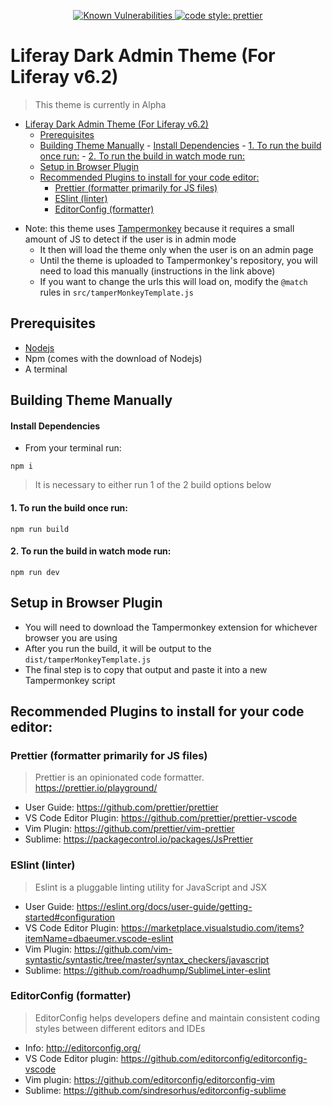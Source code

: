 <p align="center">
  <a href="https://snyk.io/test/github/protoevangelion/liferay-chrome-utils?targetFile=package.json">
    <img src="https://snyk.io/test/github/protoevangelion/liferay-chrome-utils/badge.svg?targetFile=package.json" alt="Known Vulnerabilities" data-canonical-src="https://snyk.io/test/github/protoevangelion/liferay-chrome-utils?targetFile=package.json" style="max-width:100%;">
  </a>
  <a href="#badge">
    <img alt="code style: prettier" src="https://img.shields.io/badge/code_style-prettier-ff69b4.svg?style=flat-square">
  </a>
</p>

# Liferay Dark Admin Theme (For Liferay v6.2)

> This theme is currently in Alpha

- [Liferay Dark Admin Theme (For Liferay v6.2)](#liferay-dark-admin-theme-for-liferay-v62)
	- [Prerequisites](#prerequisites)
	- [Building Theme Manually](#building-theme-manually)
			- [Install Dependencies](#install-dependencies)
			- [1. To run the build once run:](#1-to-run-the-build-once-run)
			- [2. To run the build in watch mode run:](#2-to-run-the-build-in-watch-mode-run)
	- [Setup in Browser Plugin](#setup-in-browser-plugin)
	- [Recommended Plugins to install for your code editor:](#recommended-plugins-to-install-for-your-code-editor)
		- [Prettier (formatter primarily for JS files)](#prettier-formatter-primarily-for-js-files)
		- [ESlint (linter)](#eslint-linter)
		- [EditorConfig (formatter)](#editorconfig-formatter)

* Note: this theme uses [Tampermonkey](https://tampermonkey.net/) because it requires a small amount of JS to detect if the user is in admin mode
  * It then will load the theme only when the user is on an admin page
  * Until the theme is uploaded to Tampermonkey's repository, you will need to load this manually (instructions in the link above)
  * If you want to change the urls this will load on, modify the `@match` rules in `src/tamperMonkeyTemplate.js`

## Prerequisites

* [Nodejs](https://nodejs.org/)
* Npm (comes with the download of Nodejs)
* A terminal

## Building Theme Manually

#### Install Dependencies

* From your terminal run:

```shell
npm i
```

> It is necessary to either run 1 of the 2 build options below

#### 1. To run the build once run:

```shell
npm run build
```

#### 2. To run the build in watch mode run:

```shell
npm run dev
```

## Setup in Browser Plugin

* You will need to download the Tampermonkey extension for whichever browser you are using
* After you run the build, it will be output to the `dist/tamperMonkeyTemplate.js`
* The final step is to copy that output and paste it into a new Tampermonkey script

## Recommended Plugins to install for your code editor:

### Prettier (formatter primarily for JS files)

> Prettier is an opinionated code formatter. https://prettier.io/playground/

* User Guide: https://github.com/prettier/prettier
* VS Code Editor Plugin: https://github.com/prettier/prettier-vscode
* Vim Plugin: https://github.com/prettier/vim-prettier
* Sublime: https://packagecontrol.io/packages/JsPrettier

### ESlint (linter)

> Eslint is a pluggable linting utility for JavaScript and JSX

* User Guide: https://eslint.org/docs/user-guide/getting-started#configuration
* VS Code Editor Plugin: https://marketplace.visualstudio.com/items?itemName=dbaeumer.vscode-eslint
* Vim Plugin: https://github.com/vim-syntastic/syntastic/tree/master/syntax_checkers/javascript
* Sublime: https://github.com/roadhump/SublimeLinter-eslint

### EditorConfig (formatter)

> EditorConfig helps developers define and maintain consistent coding styles between different editors and IDEs

* Info: http://editorconfig.org/
* VS Code Editor plugin: https://github.com/editorconfig/editorconfig-vscode
* Vim plugin: https://github.com/editorconfig/editorconfig-vim
* Sublime: https://github.com/sindresorhus/editorconfig-sublime
